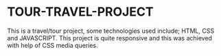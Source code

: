 # TOUR-TRAVEL-PROJECT
 This is a travel/tour project, some technologies used include; HTML, CSS and JAVASCRIPT. This project is quite responsive and this was achieved with help of CSS media queries.
